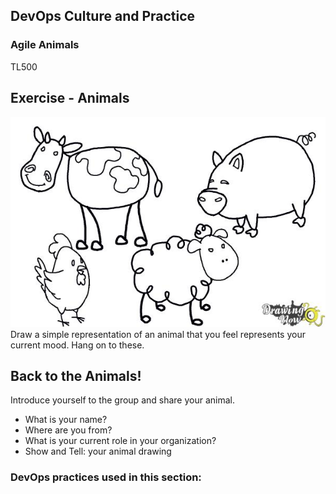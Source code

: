 <!-- .slide: data-background-image="images/RH_NewBrand_Background.png"  -->
## DevOps Culture and Practice <!-- {.element: class="course-title"} -->
### Agile Animals <!-- {.element: class="title-color"} -->
TL500 <!-- {.element: class="title-color"} -->



## Exercise - Animals
![Draw an animal](images/animals.png)<!-- {.element: class="inline-image"} -->
Draw a simple representation of an animal that you feel represents your current mood. Hang on to these.



## Back to the Animals!
Introduce yourself to the group and share your animal.
- What is your name?
- Where are you from?
- What is your current role in your organization?
- Show and Tell: your animal drawing



<!-- .slide: data-background-image="images/chef-background.png" class="white-style" -->
### DevOps practices used in this section:
